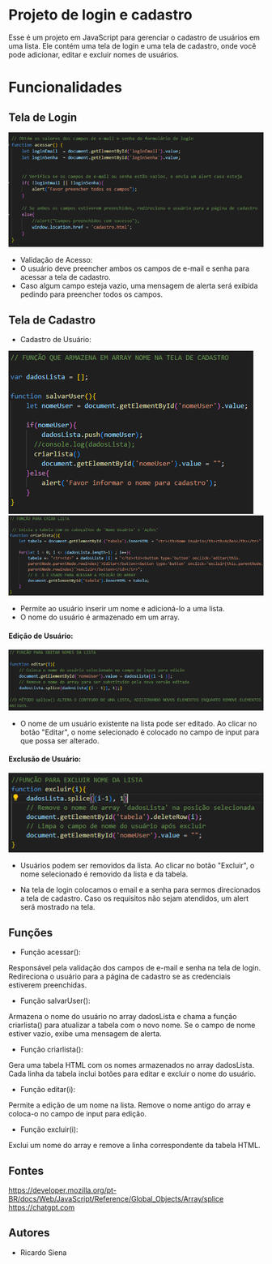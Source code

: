# Projeto de login e cadastro
Esse é um projeto em JavaScript para gerenciar o cadastro de usuários em uma lista. Ele contém uma tela de login e uma tela de cadastro, onde você pode adicionar, editar e excluir nomes de usuários.

# Funcionalidades
## Tela de Login
![Alt text](<img/Captura de tela 2024-08-09 111322.png>)

* Validação de Acesso:
* O usuário deve preencher ambos os campos de e-mail e senha para acessar a tela de cadastro.
* Caso algum campo esteja vazio, uma mensagem de alerta será exibida pedindo para preencher todos os campos.
## Tela de Cadastro

* Cadastro de Usuário:

![Alt text](<img/Captura de tela 2024-08-09 112358.png>)
![Alt text](<img/Captura de tela 2024-08-09 112441.png>)
* Permite ao usuário inserir um nome e adicioná-lo a uma lista.
* O nome do usuário é armazenado em um array.
#### Edição de Usuário:
![Alt text](<img/Captura de tela 2024-08-09 112502.png>)
* O nome de um usuário existente na lista pode ser editado. Ao clicar no botão "Editar", o nome selecionado é colocado no campo de input para que possa ser alterado.
#### Exclusão de Usuário:
![Alt text](image.png)
* Usuários podem ser removidos da lista. Ao clicar no botão "Excluir", o nome selecionado é removido da lista e da tabela.

* Na tela de login colocamos o email e a senha para sermos direcionados a tela de cadastro.
Caso os requisitos não sejam atendidos, um alert será mostrado na tela.

## Funções

* Função acessar():

Responsável pela validação dos campos de e-mail e senha na tela de login. Redireciona o usuário para a página de cadastro se as credenciais estiverem preenchidas.

* Função salvarUser():

Armazena o nome do usuário no array dadosLista e chama a função criarlista() para atualizar a tabela com o novo nome. Se o campo de nome estiver vazio, exibe uma mensagem de alerta.

* Função criarlista():

Gera uma tabela HTML com os nomes armazenados no array dadosLista. Cada linha da tabela inclui botões para editar e excluir o nome do usuário.

* Função editar(i):

Permite a edição de um nome na lista. Remove o nome antigo do array e coloca-o no campo de input para edição.

* Função excluir(i):

Exclui um nome do array e remove a linha correspondente da tabela HTML.




## Fontes

https://developer.mozilla.org/pt-BR/docs/Web/JavaScript/Reference/Global_Objects/Array/splice<br>
https://chatgpt.com

## Autores
* Ricardo Siena
